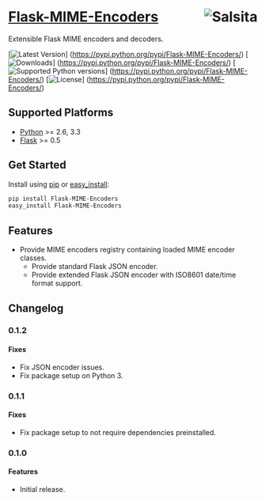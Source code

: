 # [Flask-MIME-Encoders](https://github.com/salsita/flask-mime-encoders) <a href='https://github.com/salsita'><img align='right' title='Salsita' src='https://www.google.com/a/cpanel/salsitasoft.com/images/logo.gif?alpha=1' /></a>

Extensible Flask MIME encoders and decoders.

[![Latest Version](https://pypip.in/version/Flask-MIME-Encoders/badge.svg)]
(https://pypi.python.org/pypi/Flask-MIME-Encoders/)
[![Downloads](https://pypip.in/download/Flask-MIME-Encoders/badge.svg)]
(https://pypi.python.org/pypi/Flask-MIME-Encoders/)
[![Supported Python versions](https://pypip.in/py_versions/Flask-MIME-Encoders/badge.svg)]
(https://pypi.python.org/pypi/Flask-MIME-Encoders/)
[![License](https://pypip.in/license/Flask-MIME-Encoders/badge.svg)]
(https://pypi.python.org/pypi/Flask-MIME-Encoders/)


## Supported Platforms

* [Python](http://www.python.org/) >= 2.6, 3.3
* [Flask](http://flask.pocoo.org/) >= 0.5


## Get Started

Install using [pip](https://pip.pypa.io/) or [easy_install](http://pythonhosted.org/setuptools/easy_install.html):
```bash
pip install Flask-MIME-Encoders
easy_install Flask-MIME-Encoders
```

## Features

- Provide MIME encoders registry containing loaded MIME encoder classes.
  - Provide standard Flask JSON encoder.
  - Provide extended Flask JSON encoder with ISO8601 date/time format support.


## Changelog

### 0.1.2

#### Fixes

- Fix JSON encoder issues.
- Fix package setup on Python 3.

### 0.1.1

#### Fixes

- Fix package setup to not require dependencies preinstalled.

### 0.1.0

#### Features

- Initial release.
